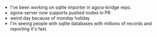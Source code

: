 *   I've been working on sqlite importer in agora-bridge repo.
*   agora-server now supports pushed nodes in PR
*   weird day because of monday holiday
*   I'm seeing people with sqlite databases with millions of records and reporting it's fast.